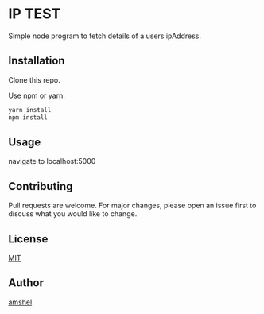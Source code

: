 # IP TEST

Simple node program to fetch details of a users ipAddress.

## Installation
Clone this repo.

Use npm or yarn.

```bash
yarn install 
npm install
```

## Usage
navigate to localhost:5000

## Contributing
Pull requests are welcome. For major changes, please open an issue first to discuss what you would like to change.


## License
[MIT](https://choosealicense.com/licenses/mit/)

## Author
[amshel](https://portfolio.mutalldevs.co.ke)